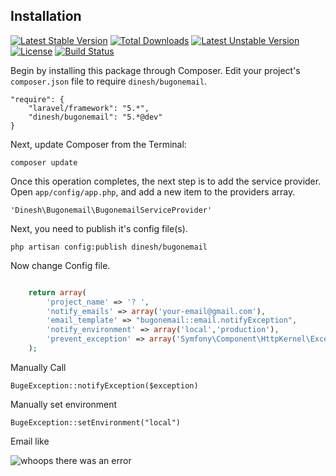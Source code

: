 
## Installation

[![Latest Stable Version](https://poser.pugx.org/dinesh/bugonemail/v/stable.svg)](https://packagist.org/packages/dinesh/bugonemail) [![Total Downloads](https://poser.pugx.org/dinesh/bugonemail/downloads.svg)](https://packagist.org/packages/dinesh/bugonemail) [![Latest Unstable Version](https://poser.pugx.org/dinesh/bugonemail/v/unstable.svg)](https://packagist.org/packages/dinesh/bugonemail) [![License](https://poser.pugx.org/dinesh/bugonemail/license.svg)](https://packagist.org/packages/dinesh/bugonemail)
[![Build Status](https://travis-ci.org/dineshrabara/bugonemail.svg?branch=master)](https://travis-ci.org/dineshrabara/bugonemail)

Begin by installing this package through Composer.
Edit your project's `composer.json` file to require `dinesh/bugonemail`.

    "require": {
		"laravel/framework": "5.*",
		"dinesh/bugonemail": "5.*@dev"
	}

Next, update Composer from the Terminal:

    composer update

Once this operation completes, the next step is to add the service provider. Open `app/config/app.php`, and add a new item to the providers array.

    'Dinesh\Bugonemail\BugonemailServiceProvider'

Next, you need to publish it's config file(s).

    php artisan config:publish dinesh/bugonemail 

Now change Config file.
```php

    return array(
        'project_name' => '? ',
        'notify_emails' => array('your-email@gmail.com'),
        'email_template' => "bugonemail::email.notifyException",
        'notify_environment' => array('local','production'),
        'prevent_exception' => array('Symfony\Component\HttpKernel\Exception\NotFoundHttpException'),
    );

```
Manually Call

    BugeException::notifyException($exception)

Manually set environment

    BugeException::setEnvironment("local")

Email like

![whoops there was an error](https://cloud.githubusercontent.com/assets/1228130/3213968/56a4eb00-efa3-11e3-9ea6-85e840174c88.jpg)
